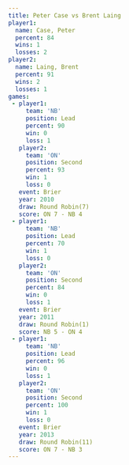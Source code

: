 ```yaml
---
title: Peter Case vs Brent Laing
player1:            
  name: Case, Peter 
  percent: 84       
  wins: 1           
  losses: 2         
player2:            
  name: Laing, Brent
  percent: 91       
  wins: 2           
  losses: 1         
games:
 - player1:        
     team: 'NB'    
     position: Lead
     percent: 90   
     win: 0        
     loss: 1       
   player2:          
     team: 'ON'      
     position: Second
     percent: 93     
     win: 1          
     loss: 0         
   event: Brier        
   year: 2010          
   draw: Round Robin(7)
   score: ON 7 - NB 4  
 - player1:        
     team: 'NB'    
     position: Lead
     percent: 70   
     win: 1        
     loss: 0       
   player2:          
     team: 'ON'      
     position: Second
     percent: 84     
     win: 0          
     loss: 1         
   event: Brier        
   year: 2011          
   draw: Round Robin(1)
   score: NB 5 - ON 4  
 - player1:        
     team: 'NB'    
     position: Lead
     percent: 96   
     win: 0        
     loss: 1       
   player2:          
     team: 'ON'      
     position: Second
     percent: 100    
     win: 1          
     loss: 0         
   event: Brier         
   year: 2013           
   draw: Round Robin(11)
   score: ON 7 - NB 3   
---
```


